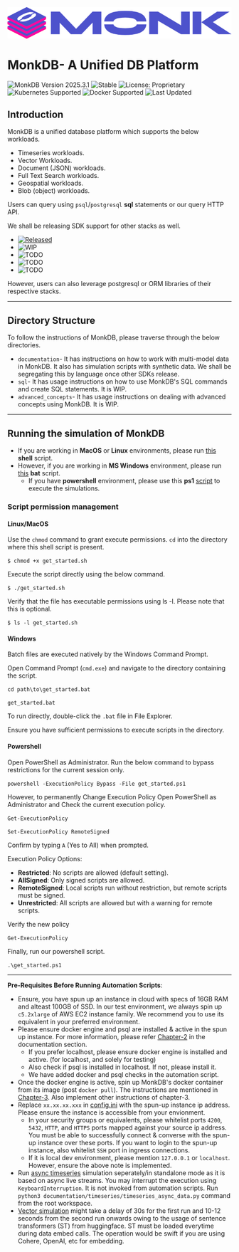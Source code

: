 ![MonkDB](./assets/monk_logo.png)


# MonkDB- A Unified DB Platform

![MonkDB Version 2025.3.1](https://img.shields.io/badge/MonkDB-Version%202025.3.1-blue) ![Stable](https://img.shields.io/badge/lifecycle-stable-brightgreen) ![License: Proprietary](https://img.shields.io/badge/License-Proprietary-red)
 ![Kubernetes Supported](https://img.shields.io/badge/Deployment-Kubernetes%20Supported-blue) ![Docker Supported](https://img.shields.io/badge/Deployment-Docker%20Supported-blue) ![Last Updated](https://img.shields.io/badge/last%20updated-March%2018%202025-brightgreen)


## Introduction

MonkDB is a unified database platform which supports the below workloads.

- Timeseries workloads.
- Vector Workloads.
- Document (JSON) workloads.
- Full Text Search workloads.
- Geospatial workloads.
- Blob (object) workloads.

Users can query using `psql`/`postgresql` **sql** statements or our query HTTP API. 

We shall be releasing SDK support for other stacks as well.

- [![Released](https://img.shields.io/badge/Python-Released-brightgreen)](https://pypi.org/project/monkdb/)
- ![WIP](https://img.shields.io/badge/JS%2FTS-WIP-yellow) 
- ![TODO](https://img.shields.io/badge/Rust-TODO-lightgrey) 
- ![TODO](https://img.shields.io/badge/Java-TODO-lightgrey) 
- ![TODO](https://img.shields.io/badge/Golang-TODO-lightgrey) 

However, users can also leverage postgresql or ORM libraries of their respective stacks.

--- 

## Directory Structure

To follow the instructions of MonkDB, please traverse through the below directories.

- `documentation`- It has instructions on how to work with multi-model data in MonkDB. It also has simulation scripts with synthetic data. We shall be segregating this by language once other SDKs release.
- `sql`- It has usage instructions on how to use MonkDB's SQL commands and create SQL statements. It is WIP.
- `advanced_concepts`- It has usage instructions on dealing with advanced concepts using MonkDB. It is WIP.

---

## Running the simulation of MonkDB

- If you are working in **MacOS** or **Linux** environments, please run [this](get-started.sh) **shell** script.
- However, if you are working in **MS Windows** environment, please run [this](get-started.bat) **bat** script. 
  - If you have **powershell** environment, please use this **ps1** [script](get-started.ps1) to execute the simulations.

### Script permission management

#### Linux/MacOS

Use the `chmod` command to grant execute permissions. `cd` into the directory where this shell script is present.

```shell
$ chmod +x get_started.sh
```

Execute the script directly using the below command.
```shell
$ ./get_started.sh
```

Verify that the file has executable permissions using ls -l. Please note that this is optional.
```shell
$ ls -l get_started.sh
```

#### Windows

Batch files are executed natively by the Windows Command Prompt.

Open Command Prompt (`cmd.exe`) and navigate to the directory containing the script.

```commandline
cd path\to\get_started.bat
```

```commandline
get_started.bat
```

To run directly, double-click the `.bat` file in File Explorer.

Ensure you have sufficient permissions to execute scripts in the directory.

#### Powershell

Open PowerShell as Administrator. Run the below command to bypass restrictions for the current session only.

```commandline
powershell -ExecutionPolicy Bypass -File get_started.ps1
```

However, to permanently Change Execution Policy Open PowerShell as Administrator and Check the current execution policy.

```commandline
Get-ExecutionPolicy
```

```commandline
Set-ExecutionPolicy RemoteSigned
```

Confirm by typing `A` (Yes to All) when prompted.

Execution Policy Options:
- **Restricted**: No scripts are allowed (default setting). 
- **AllSigned**: Only signed scripts are allowed. 
- **RemoteSigned**: Local scripts run without restriction, but remote scripts must be signed. 
- **Unrestricted**: All scripts are allowed but with a warning for remote scripts.

Verify the new policy

```commandline
Get-ExecutionPolicy
```

Finally, run our powershell script.

```commandline
.\get_started.ps1
```

---

**Pre-Requisites Before Running Automation Scripts**:

- Ensure, you have spun up an instance in cloud with specs of 16GB RAM and alteast 100GB of SSD. In our test environment, we always spin up `c5.2xlarge` of AWS EC2 instance family. We recommend you to use its equivalent in your preferred environment.
- Please ensure docker engine and psql are installed & active in the spun up instance. For more information, please refer [Chapter-2](./documentation/02_Get_Started.md) in the documentation section.
    + If you prefer localhost, please ensure docker engine is installed and active. (for localhost, and solely for testing)
    + Also check if psql is installed in localhost. If not, please install it.
    + We have added docker and psql checks in the automation script.
- Once the docker engine is active, spin up MonkDB's docker container from its image (post `docker pull`). The instructions are mentioned in [Chapter-3](./documentation/03_Provisioning_MonkDB_Docker_Image.md). Also implement other instructions of chapter-3.
- Replace `xx.xx.xx.xxx` in [config.ini](./documentation/config.ini) with the spun-up instance ip address. Please ensure the instance is accessible from your envionment. 
    + In your security groups or equivalents, please whitelist ports `4200`, `5432`, `HTTP`, and `HTTPS` ports mapped against your source ip address. You must be able to successfully connect & converse with the spun-up instance over these ports. If you want to login to the spun-up instance, also whitelist `SSH` port in ingress connections.
    + If it is local dev environment, please mention `127.0.0.1` or `localhost`. However, ensure the above note is implemented.
- Run [async timeseries](./documentation/timeseries/timeseries_async_data.py) simulation seperately/in standalone mode as it is based on async live streams. You may interrupt the execution using `KeyboardInterruption`. It is not invoked from automation scripts. Run `python3 documentation/timeseries/timeseries_async_data.py` command from the root workspace.
- [Vector simulation](./documentation/vector/vector_ops.py) might take a delay of 30s for the first run and 10-12 seconds from the second run onwards owing to the usage of sentence transformers (ST) from huggingface. ST must be loaded everytime during data embed calls. The operation would be swift if you are using Cohere, OpenAI, etc for embedding. 

